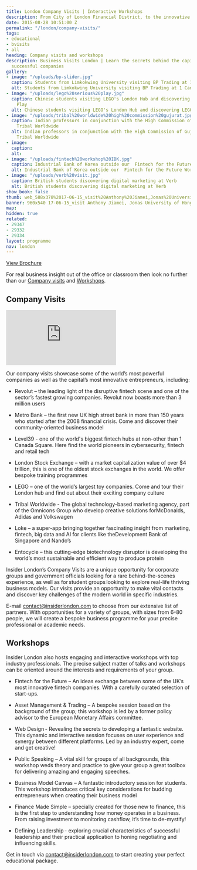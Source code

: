 ```yaml
---
title: London Company Visits | Interactive Workshops
description: From City of London Financial District, to the innovative Silicon Roundabout tech quarter, we invite you for a bespoke programme of company visits, educational tours and cultural experiences.
date: 2015-08-28 10:51:00 Z
permalink: "/london/company-visits/"
tags:
- educational
- bvisits
- all
heading: Company visits and workshops
description: Business Visits London | Learn the secrets behind the capital’s most
  successful companies
gallery:
- image: "/uploads/bp-slider.jpg"
  caption: Students from Limkokwing University visiting BP Trading at 1 Canary Wharf
  alt: Students from Limkokwing University visiting BP Trading at 1 Canary Wharf
- image: "/uploads/lego%20serious%20play.jpg"
  caption: Chinese students visiting LEGO's London Hub and discovering LEGO Serious
    Play
  alt: Chinese students visiting LEGO's London Hub and discovering LEGO Serious Play
- image: "/uploads/tribal%20worldwide%20high%20commission%20gujurat.jpg"
  caption: Indian professors in conjunction with the High Commission of Gujurat visiting
    Tribal Worldwide
  alt: Indian professors in conjunction with the High Commission of Gujurat visiting
    Tribal Worldwide
- image:
  caption:
  alt:
- image: "/uploads/fintech%20workshop%20IBK.jpg"
  caption: Industrial Bank of Korea outside our  Fintech for the Future Workshop
  alt: Industrial Bank of Korea outside our  Fintech for the Future Workshop
- image: "/uploads/verb%20visit.jpg"
  caption: British students discovering digital marketing at Verb
  alt: British students discovering digital marketing at Verb
show_book: false
thumb: web_588x378%2017-06-15_visit%20Anthony%20Jiamei,Jonas%20University%20of%20Hong%20Kong.jpg
banner: 960x540 17-06-15_visit Anthony Jiamei, Jonas University of Hong Kong.jpg
map:
hidden: true
related:
- 29347
- 29332
- 29334
layout: programme
nav: london
---
```


<a class="c-btn c-btn--primary c-btn--red" href="/assets/brochures/CompanyVisitsBrochure.pdf">View Brochure</a>

For real business insight out of the office or classroom then look no further than our [Company visits](#company-visits) and [Workshops](#workshops).

## Company Visits

<div class="o-ratio o-ratio--16:9 u-margin-bottom">
  <iframe src="https://player.vimeo.com/video/378264280" frameborder="0" allow="autoplay; fullscreen" allowfullscreen></iframe>
</div>

Our company visits showcase some of the world’s most powerful companies as well as the capital’s most innovative entrepreneurs, including:

- Revolut – the leading light of the disruptive fintech scene and one of the sector’s fastest growing companies.  Revolut now boasts more than 3 million users
- Metro Bank – the first new UK high street bank in more than 150 years who started after the 2008 financial crisis. Come and discover their community-oriented business model
- Level39 - one of the world's biggest fintech hubs at non-other than 1 Canada Square. Here find the world pioneers in cybersecurity, fintech and retail tech
- London Stock Exchange – with a market capitalization value of over $4 trillion, this is one of the oldest stock exchanges in the world. We offer bespoke training programmes

- LEGO – one of the world’s largest toy companies. Come and tour their London hub and find out about their exciting company culture
- Tribal Worldwide - The global technology-based marketing agency, part of the Omnicons Group who develop creative solutions forMcDonalds, Adidas and Volkswagen
- Loke – a super-app bringing together fascinating insight from marketing, fintech, big data and AI for clients like theDevelopment Bank of Singapore and Nando’s
- Entocycle – this cutting-edge biotechnology disruptor is developing the world’s most sustainable and efficient way to produce protein

Insider London’s Company Visits are a unique opportunity for corporate groups and government officials looking for a rare behind-the-scenes experience, as well as for student groups looking to explore real-life thriving business models. Our visits provide an opportunity to make vital contacts and discover key challenges of the modern world in specific industries.

E-mail [contact@insiderlondon.com](mailto:contact@insiderlondon.com) to choose from our extensive list of partners. With opportunities for a variety of groups, with sizes from 6-80 people, we will create a bespoke business programme for your precise professional or academic needs.

## Workshops

Insider London also hosts engaging and interactive workshops with top industry professionals. The precise subject matter of talks and workshops can be oriented around the interests and requirements of your group.

- Fintech for the Future – An ideas exchange between some of the UK’s most innovative fintech companies. With a carefully curated selection of start-ups.
- Asset Management & Trading – A bespoke session based on the background of the group; this workshop is led by a former policy advisor to the European Monetary Affairs committee.
- Web Design - Revealing the secrets to developing a fantastic website. This dynamic and interactive session focuses on user experience and synergy between different platforms. Led by an industry expert, come and get creative!

- Public Speaking – A vital skill for groups of all backgrounds, this workshop weds theory and practice to give your group a great toolbox for delivering amazing and engaging speeches.
- Business Model Canvas – A fantastic introductory session for students. This workshop introduces critical key considerations for budding entrepreneurs when creating their business model
- Finance Made Simple – specially created for those new to finance, this is the first step to understanding how money operates in a business. From raising investment to monitoring cashflow, it’s time to de-mystify!
- Defining Leadership - exploring crucial characteristics of successful leadership and their practical application to honing negotiating and influencing skills.

Get in touch via [contact@insiderlondon.com](mailto:contact@insiderlondon.com) to start creating your perfect educational package.
